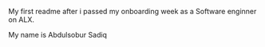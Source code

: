 My first readme after i passed my onboarding week as a Software enginner on ALX.

My name is Abdulsobur Sadiq
